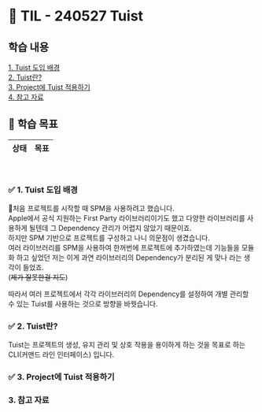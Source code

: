 # 📝 TIL - 240527 Tuist
## 학습 내용
[1. Tuist 도입 배경](#-1-Tuist-도입-배경)</br>
[2. Tuist란?](#-2-Tuist란?)</br>
[3. Project에 Tuist 적용하기](#-3-Project에-Tuist-적용하기)</br>
[4. 참고 자료](#4-참고-자료)</br>

## 🎯 학습 목표
|상태|목표|
|---|---|

</br>

### ✅ 1. Tuist 도입 배경
처음 프로젝트를 시작할 때 SPM을 사용하려고 했습니다.</br>
Apple에서 공식 지원하는 First Party 라이브러리이기도 했고 다양한 라이브러리를 사용하게 될텐데 그 Dependency 관리가 어렵지 않았기 때문이죠.</br>
하지만 SPM 기반으로 프로젝트를 구성하고 나니 의문점이 생겼습니다.</br>
여러 라이브러리를 SPM을 사용하여 한꺼번에 프로젝트에 추가하였는데 기능들을 모듈화 하고 싶었던 저는 이게 과연 라이브러리의 Dependency가 분리된 게 맞나 라는 생각이 들었죠.</br>
(~~제가 잘못한걸 지도~~)

따라서 여러 프로젝트에서 각각 라이브러리의 Dependency를 설정하여 개별 관리할 수 있는 Tuist를 사용하는 것으로 방향을 바꿧습니다.</br>

### ✅ 2. Tuist란?
Tuist는 프로젝트의 생성, 유지 관리 및 상호 작용을 용이하게 하는 것을 목표로 하는 CLI(커맨드 라인 인터페이스) 입니다.</br>

### ✅ 3. Project에 Tuist 적용하기


### 3. 참고 자료
